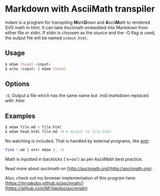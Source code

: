 # **M**ark**d**own with **A**scii**M**ath transpiler

mdam is a program for transpiling **M**ark**D**own and **A**scii**M**ath to rendered SVG math in html. It can take Asciimath embedded into Markdown from either file or stdin. If stdin is choosen as the source and the -O flag is used, the output file will be named `stdout.html`.

## Usage

```bash
$ mdam [head] <input>
$ echo <input> | mdam [head]
```
 
## Options

`-O`, Output a file which has the same name but .md/.markdown replaced with .html
 
## Examples

```bash
$ mdam file.md > file.html
$ mdam head.html file.md -O # output to file.html
```

No watching is included. That is handled by external programs, like [entr](http://www.entrproject.org/):

```bash
find *.md | entr mdam /_ -O
```

Math is inputted in backticks (\`x=oo\`) as per AsciiMath best practice.

Read more about asciimath on [http://asciimath.org](http://asciimath.org).

Also, check out my browser implementation of this program here: [https://mryakobo.github.io/asciimath/](https://github.com/MrYakobo/asciimath)
